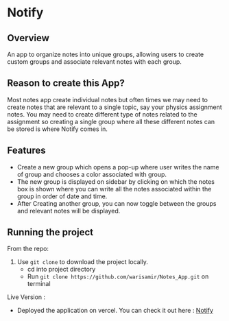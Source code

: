 # Notify
## Overview
An app to organize notes into unique groups, allowing users to create custom groups and associate relevant notes with each group.

## Reason to create this App?
Most notes app create individual notes but often times we may need to create notes that are relevant to a single topic, say your physics assignment notes. You may need to create different type of notes related to the assignment so creating a single group where all these different notes can be stored is where Notify comes in.

## Features
* Create a new group which opens a pop-up where user writes the name of group and chooses a color associated with group.
* The new group is displayed on sidebar by clicking on which the notes box is shown where you can write all the notes associated within the group in order of date and time.
* After Creating another group, you can now toggle between the groups and relevant notes will be displayed.

## Running the project
  From the repo:
1. Use `git clone` to download the project locally.
    * cd into project directory
    * Run `git clone https://github.com/warisamir/Notes_App.git` on terminal

  Live Version :
* Deployed the application on vercel. You can check it out here : [Notify](https://notes-app-gamma-mocha.vercel.app/)
